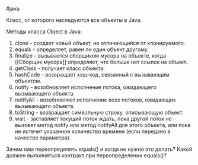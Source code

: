 #java

Класс, от которого наследуются все объекты в Java. 

Методы класса Object в Java:
1. clone - создает новый объект, не отличающийся от клонируемого.
2. equals - определяет, равен ли один объект другому.
3. finalize - вызывается сборщиком мусора на объекте, когда [[Сборщик мусора]] определяет, что больше нет ссылок на объект.
4. getClass - получает класс объекта.
5. hashCode - возвращает хэш-код, связанный с вызывающим объектом.
6. notify - возобновляет исполнение потока, ожидающего вызывающего объекта.
7. notifyAll - возобновляет исполнение всех потоков, ожидающих вызывающего объекта.
8. toString - возвращает символьную строку, описывающую объект.
9. wait - заставляет текущий поток ждать, пока другой поток не вызовет метод notify или метод notifyAll для этого объекта, или пока не истечет указанное количество времени (если передано в качестве параметра).

Зачем нам переопределять equals() и когда не нужно это делать?
Какой должен выполняться контракт при переопределении equals()?